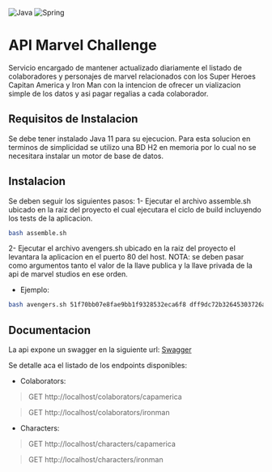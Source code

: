 ![Java](https://img.shields.io/badge/JAVA-11-blue)
![Spring](https://img.shields.io/badge/SPRING--BOOT-2.5.6-blue)

# API Marvel Challenge

 Servicio encargado de mantener actualizado diariamente el listado de colaboradores y personajes de marvel relacionados con los Super Heroes Capitan America y Iron Man con la intencion de ofrecer un vializacion simple de los datos y asi pagar regalias a cada colaborador.

## Requisitos de Instalacion
Se debe tener instalado Java 11 para su ejecucion. Para esta solucion en terminos de simplicidad se utilizo una BD H2 en memoria por lo cual no se necesitara instalar un motor de base de datos.

## Instalacion
Se deben seguir los siguientes pasos:
1- Ejecutar el archivo assemble.sh ubicado en la raiz del proyecto el cual  ejecutara el ciclo de build incluyendo los tests de la aplicacion.

```sh
bash assemble.sh
```

2- Ejecutar el archivo avengers.sh ubicado en la raiz del proyecto el levantara la aplicacion en el puerto 80 del host. NOTA: se deben pasar como argumentos tanto el valor de la llave publica y la llave privada de la api de marvel studios en ese orden.

- Ejemplo:

```sh
bash avengers.sh 51f70bb07e8fae9bb1f9328532eca6f8 dff9dc72b32645303726a4184a79c23a1e0469ee
```

## Documentacion
La api expone un swagger en la siguiente url:
[Swagger](http:localhost/swagger-ui.html "Swagger")

Se detalle aca el listado de los endpoints disponibles:

- Colaborators: 

> GET http://localhost/colaborators/capamerica

> GET http://localhost/colaborators/ironman

- Characters: 

> GET http://localhost/characters/capamerica

> GET http://localhost/characters/ironman